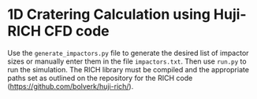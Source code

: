 # 1D Cratering Calculation using Huji-RICH CFD code

Use the `generate_impactors.py` file to generate the desired list of impactor sizes or manually enter them in the file `impactors.txt`. Then use `run.py` to run the simulation. The RICH library must be compiled and the appropriate paths set as outlined on the repository for the RICH code (https://github.com/bolverk/huji-rich/).
